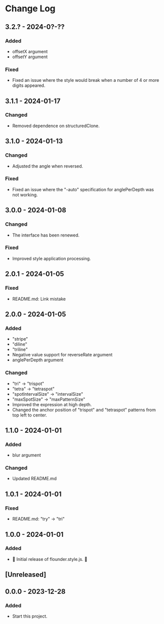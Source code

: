 # Change Log

## 3.2.? - 2024-0?-??

### Added

- offsetX argument
- offsetY argument

### Fixed

- Fixed an issue where the style would break when a number of 4 or more digits appeared.

## 3.1.1 - 2024-01-17

### Changed

- Removed dependence on structuredClone.

## 3.1.0 - 2024-01-13

### Changed

- Adjusted the angle when reversed.

### Fixed

- Fixed an issue where the "-auto" specification for anglePerDepth was not working.

## 3.0.0 - 2024-01-08

### Changed

- The interface has been renewed.

### Fixed

- Improved style application processing.

## 2.0.1 - 2024-01-05

### Fixed

- README.md: Link mistake

## 2.0.0 - 2024-01-05

### Added

- "stripe"
- "diline"
- "triline"
- Negative value support for reverseRate argument
- anglePerDepth argument

### Changed

- "tri" -> "trispot"
- "tetra" -> "tetraspot"
- "spotIntervalSize" -> "intervalSize"
- "maxSpotSize" -> "maxPatternSize"
- Improved the expression at high depth.
- Changed the anchor position of "trispot" and "tetraspot" patterns from top left to center.

## 1.1.0 - 2024-01-01

### Added

- blur argument

### Changed

- Updated README.md

## 1.0.1 - 2024-01-01

### Fixed

- README.md: "try" -> "tri"

## 1.0.0 - 2024-01-01

### Added

- 🎊 Initial release of flounder.style.js. 🎉

## [Unreleased]

## 0.0.0 - 2023-12-28

### Added

- Start this project.
